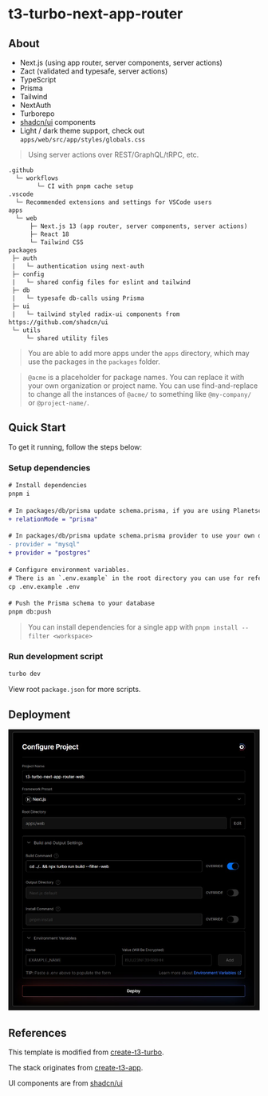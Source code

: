 # t3-turbo-next-app-router

## About

- Next.js (using app router, server components, server actions)
- Zact (validated and typesafe, server actions)
- TypeScript
- Prisma
- Tailwind
- NextAuth
- Turborepo
- [shadcn/ui](https://github.com/shadcn/ui) components
- Light / dark theme support, check out `apps/web/src/app/styles/globals.css`

> Using server actions over REST/GraphQL/tRPC, etc.

```
.github
  └─ workflows
        └─ CI with pnpm cache setup
.vscode
  └─ Recommended extensions and settings for VSCode users
apps
  └─ web
      ├─ Next.js 13 (app router, server components, server actions)
      ├─ React 18
      └─ Tailwind CSS
packages
 ├─ auth
 |   └─ authentication using next-auth
 ├─ config
 |   └─ shared config files for eslint and tailwind
 ├─ db
 |   └─ typesafe db-calls using Prisma
 ├─ ui
 |   └─ tailwind styled radix-ui components from https://github.com/shadcn/ui
 └─ utils
     └─ shared utility files
```

> You are able to add more apps under the `apps` directory, which may use the packages in the `packages` folder.

> `@acme` is a placeholder for package names. You can replace it with your own organization or project name. You can use find-and-replace to change all the instances of `@acme/` to something like `@my-company/` or `@project-name/`.

## Quick Start

To get it running, follow the steps below:

### Setup dependencies

```diff
# Install dependencies
pnpm i

# In packages/db/prisma update schema.prisma, if you are using Planetscale to host your db uncomment the line below
+ relationMode = "prisma"

# In packages/db/prisma update schema.prisma provider to use your own database provider
- provider = "mysql"
+ provider = "postgres"

# Configure environment variables.
# There is an `.env.example` in the root directory you can use for reference
cp .env.example .env

# Push the Prisma schema to your database
pnpm db:push
```

> You can install dependencies for a single app with `pnpm install --filter <workspace>`

### Run development script

```diff
turbo dev
```

View root `package.json` for more scripts.

## Deployment

<img width="800" alt="deployment steps" src="https://raw.githubusercontent.com/braydenwerner/t3-turbo-next-app-router/master/.github/deployment.jpg">

## References

This template is modified from [create-t3-turbo](https://github.com/t3-oss/create-t3-turbo).

The stack originates from [create-t3-app](https://github.com/t3-oss/create-t3-app).

UI components are from [shadcn/ui](https://github.com/shadcn/ui)
